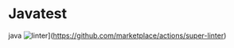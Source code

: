 # Javatest
java
![linter](https://github.com/Hayden-Langill/Javatest/workflows/linter/badge.svg)](https://github.com/marketplace/actions/super-linter)
